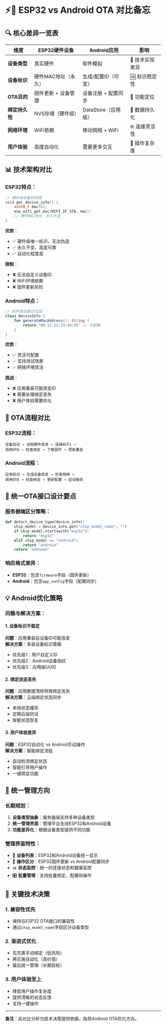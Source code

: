 # ⚡📱 ESP32 vs Android OTA 对比备忘

## 🔍 核心差异一览表

| 维度 | ESP32硬件设备 | Android应用 | 影响 |
|------|---------------|-------------|------|
| **设备类型** | 真实硬件 | 软件模拟 | 🔧 技术实现差异 |
| **设备标识** | 硬件MAC地址（永久） | 生成/配置ID（可变） | 🆔 标识稳定性 |
| **OTA目的** | 固件更新 + 设备管理 | 设备注册 + 配置同步 | 🎯 功能定位 |
| **绑定持久性** | NVS存储（硬件级） | DataStore（应用级） | 💾 数据持久化 |
| **网络环境** | WiFi依赖 | 移动网络 + WiFi | 🌐 连接灵活性 |
| **用户体验** | 高度自动化 | 需要更多交互 | 👤 操作复杂度 |

## 📊 技术架构对比

### ESP32特点：
```c
// 硬件级设备ID获取
void get_device_info() {
    uint8_t mac[6];
    esp_wifi_get_mac(WIFI_IF_STA, mac);
    // 硬件MAC地址，永久不变
}
```

**优势**：
- ✅ 硬件级唯一标识，无法伪造
- ✅ 永久不变，高度可靠  
- ✅ 自动化程度高

**限制**：
- ❌ 无法自定义设备ID
- ❌ WiFi环境依赖
- ❌ 固件更新风险

### Android特点：
```kotlin
// 软件级设备ID生成
class DeviceInfo {
    fun generateMacAddress(): String {
        return "00:11:22:33:44:55" // 可配置
    }
}
```

**优势**：
- ✅ 灵活可配置
- ✅ 支持测试场景
- ✅ 网络环境灵活

**挑战**：
- ❌ 应用重装可能改变ID
- ❌ 需要处理绑定丢失
- ❌ 用户体验需要优化

## 🔄 OTA流程对比

### ESP32流程：
```
设备启动 → 读取硬件信息 → 连接WiFi → 
调用OTA → 检查绑定 → 下载固件 → 更新重启
```

### Android流程：
```
应用启动 → 生成设备信息 → 检查网络 → 
调用OTA → 检查绑定 → 更新配置 → 启动服务
```

## 🎯 统一OTA接口设计要点

### 服务器端区分策略：
```python
def detect_device_type(device_info):
    chip_model = device_info.get("chip_model_name", "")
    if chip_model.startswith("esp32"):
        return "esp32"
    elif chip_model == "android":
        return "android"
    return "unknown"
```

### 响应格式差异：
- **ESP32**：包含`firmware`字段（固件更新）
- **Android**：包含`app_config`字段（配置同步）

## 💡 Android优化策略

### 问题与解决方案：

#### 1. 设备标识不稳定
**问题**：应用重装后设备ID可能改变  
**解决方案**：多层设备标识策略
- 优先级1：用户自定义ID
- 优先级2：Android设备指纹  
- 优先级3：应用级UUID

#### 2. 绑定状态丢失
**问题**：应用数据清除导致绑定丢失  
**解决方案**：云端绑定状态同步
- 本地状态缓存
- 定期云端验证
- 智能状态恢复

#### 3. 用户体验差异
**问题**：ESP32自动化 vs Android手动操作  
**解决方案**：智能绑定流程
- 自动检测绑定状态
- 智能引导用户操作
- 一键绑定功能

## 🚀 统一管理方向

### 长期规划：
1. **设备类型抽象**：服务器端支持多种设备类型
2. **统一管理界面**：管理平台支持ESP32和Android设备
3. **功能差异化**：根据设备类型提供不同功能

### 管理界面特性：
- 📱 **设备列表**：ESP32和Android设备统一显示
- 🔧 **操作区分**：ESP32固件更新 vs Android配置同步
- 📊 **状态监控**：统一的连接状态和健康监控
- 🎛️ **批量管理**：支持批量绑定、配置和操作

## 📝 关键技术决策

### 1. 兼容性优先
- 保持与ESP32 OTA接口的兼容性
- 通过`chip_model_name`字段区分设备类型

### 2. 渐进式优化
- 先完善手动绑定（低风险）
- 再实施自动化（高价值）
- 最后统一管理（长期目标）

### 3. 用户体验至上
- 降低用户操作复杂度
- 提供清晰的状态反馈
- 支持一键操作

---
**备注**：此对比分析为技术决策提供依据，指导Android OTA优化方向。 